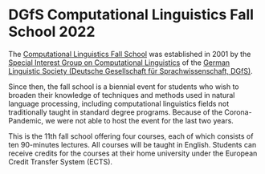 # DGfS Computational Linguistics Fall School 2022
  
The [Computational Linguistics Fall School](https://dgfs.de/en/cl/fall-schools.html) was established in 2001 by the [Special Interest Group on Computational Linguistics](https://dgfs.de/en/cl/) of the [German Linguistic Society (Deutsche Gesellschaft für Sprachwissenschaft, DGfS)](https://dgfs.de/en/).

Since then, the fall school is a biennial event for students who wish to broaden their knowledge of techniques and methods used in natural language processing, including computational linguistics fields not traditionally taught in standard degree programs. Because of the Corona-Pandemic, we were not able to host the event for the last two years.

This is the 11th fall school offering four courses, each of which consists of ten 90-minutes lectures. All courses will be taught in English. Students can receive credits for the courses at their home university under the European Credit Transfer System (ECTS).
